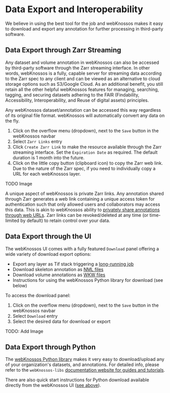 # Data Export and Interoperability

We believe in using the best tool for the job and webKnossos makes it easy to download and export any annotation for further processing in third-party software.

## Data Export through Zarr Streaming 

Any dataset and volume annotation in webKnossos can also be accessed by third-party software through the Zarr streaming interface. In other words, webKnossos is a fully, capable server for streaming data according to the Zarr spec to any client and can be viewed as an alternative to cloud storage options such as S3/Google Cloud. 
As an additional benefit, you still retain all the other helpful webKnossos features for managing, searching, tagging, and securing datasets adhering to the FAIR (Findability, Accessibility, Interoperability, and Reuse of digital assets) principles.

Any webKnossos dataset/annotation can be accessed this way regardless of its original file format. webKnossos will automatically convert any data on the fly.


1. Click on the overflow menu (dropdown), next to the `Save` button in the webKnossos navbar
2. Select `Zarr Links` entry
3. Click `Create Zarr Link` to make the resource available through the Zarr streaming interface. Set the `Expiration Date` as required. The default duration is 1 month into the future.
4. Click on the little copy button (clipboard icon) to copy the Zarr web link. Due to the nature of the Zarr spec, if you need to individually copy a URL for each webKnossos layer.

TODO Image

A unique aspect of webKnossos is private Zarr links. Any annotation shared through Zarr generates a web link containing a unique access token for authentication such that only allowed users and collaborators may access this data. This is akin to webKnossos ability to [privately share annotations through web URLs](./sharing.md#annotation-sharing). Zarr links can be revoked/deleted at any time (or time-limited by default) to retain control over your data.

## Data Export through the UI

The webKnossos UI comes with a fully featured `Download` panel offering a wide variety of download export options:

- Export any layer as Tif stack triggering a [long-running job](./jobs.md)
- Download skeleton annotation as [NML files](./data_formats.md#nml-files)
- Download volume annotations as [WKW files](./data_formats.md#wkw-datasets)
- Instructions for using the webKnossos Python library for download (see below)

To access the download panel:
1. Click on the overflow menu (dropdown), next to the `Save` button in the webKnossos navbar
2. Select `Download` entry
3. Select the desired data for download or export 

TODO: Add Image

## Data Export through Python

The [webKnossos Python library](https://docs.webknossos.org/webknossos-py/index.html) makes it very easy to download/upload any of your organization's datasets, and annotations. For detailed info, please refer to the `webKnossos-libs` [documentation website for guides and tutorials](https://docs.webknossos.org/webknossos-py/index.html).

There are also quick start instructions for Python download available directly from the webKnossos UI ([see above](./export.md#data-export-through-the-ui)).